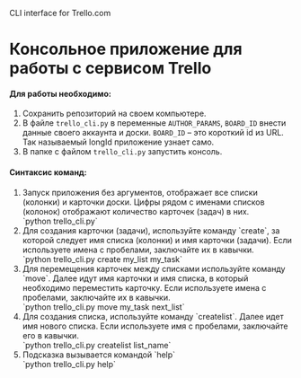 CLI interface for Trello.com

<h1>Консольное приложение для работы с сервисом Trello</h1>
<h4>Для работы необходимо:</h4>

1. Сохранить репозиторий на своем компьютере.
2. В файле `trello_cli.py` в переменные `AUTHOR_PARAMS`, `BOARD_ID` внести данные своего аккаунта и доски. `BOARD_ID` – это короткий id из URL. Так называемый longId приложение узнает само.
3. В папке с файлом `trello_cli.py` запустить консоль.

<h4>Синтаксис команд:</h4>
<ol>
<li>Запуск приложения без аргументов, отображает все списки (колонки) и карточки доски. Цифры рядом с именами списков (колонок) отображают количество карточек (задач) в них.
 <br>
`python trello_cli.py`</li>
<li>Для создания карточки (задачи), используйте команду `create`, за которой следует имя списка (колонки) и имя карточки (задачи). Если используете имена с пробелами, заключайте их в кавычки.
<br>
`python trello_cli.py create my_list my_task`</li>
<li>Для перемещения карточек между списками используйте команду `move`. Далее идут имя карточки и имя списка, в который необходимо переместить карточку. Если используете имена с пробелами, заключайте их в кавычки.
<br>
`python trello_cli.py move my_task next_list`</li>
<li>Для создания списка, используйте команду `createlist`. Далее идет имя нового списка. Если используете имя с пробелами, заключайте его в кавычки.
<br>
`python trello_cli.py createlist list_name`</li>
<li>Подсказка вызывается командой `help`
<br>
`python trello_cli.py help`</li>
</ol>
